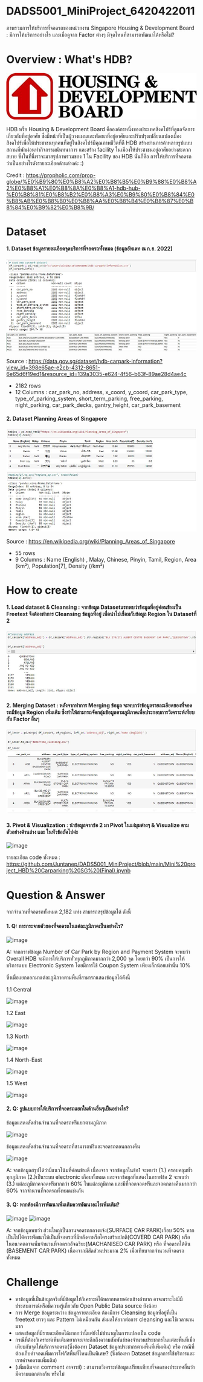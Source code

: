 # DADS5001_MiniProject_6420422011
ภาพรวมการให้บริการที่จอดรถของหน่วยงาน Singapore Housing & Development Board : มีการให้บริการอย่างไร และเมื่อดูจาก Factor ต่างๆ มีจุดไหนที่สามารถพัฒนาได้หรือไม่?



# Overview : What's HDB?

![image](https://github.com/Juntanep/DADS5001_MiniProject/blob/main/hdbsite-logo.jpg)

HDB หรือ Housing & Development Board คือองค์กรหนึ่งของประเทศสิงคโปร์ที่ดูแลจัดการเกี่ยวกับที่อยู่อาศัย ซึ่งมีหน้าที่เป็นผู้วางแผนและพัฒนาที่อยู่อาศัยและปรับปรุงเปลี่ยนแปลงเมืองสิงคโปร์เพื่อให้ประชาชนทุกคนที่อยู่ในสิงคโปร์มีคุณภาพชีวิตที่ดี HDB สร้างย่านการค้าหลายรูปแบบ สถานที่พักผ่อนทำกิจกรรมนันทนาการ และสร้าง facility ในเมืองให้ประชาชนอยู่อาศัยอย่างสะดวกสบาย
ซึ่งในที่นี่เราจะมาสรุปภาพรวมของ 1 ใน Facility ของ HDB นั่นก็คือ การให้บริการที่จอดรถ ว่าเป็นอย่างไรดังรายละเอียดด้านล่างค่ะ :)

Credit : 
https://propholic.com/prop-globe/%E0%B9%80%E0%B8%A2%E0%B8%B5%E0%B9%88%E0%B8%A2%E0%B8%A1%E0%B8%8A%E0%B8%A1-hdb-hub-%E0%B8%81%E0%B8%B2%E0%B8%A3%E0%B9%80%E0%B8%84%E0%B8%AB%E0%B8%B0%E0%B8%AA%E0%B8%B4%E0%B8%87%E0%B8%84%E0%B9%82%E0%B8%9B/

# Dataset
#### 1. Dataset ข้อมูลรายละเอียดจุดบริการที่จอดรถทั้งหมด (ข้อมูลอัพเดท ณ ก.ย. 2022)

![image](https://github.com/Juntanep/DADS5001_MiniProject/blob/main/source%20table3.JPG)
![image](https://github.com/Juntanep/DADS5001_MiniProject/blob/main/source%20table1.JPG)

Source : https://data.gov.sg/dataset/hdb-carpark-information?view_id=398e65ae-e2cb-4312-8651-6e65d6f19ed1&resource_id=139a3035-e624-4f56-b63f-89ae28d4ae4c
- 2182 rows 
- 12 Columns : 
car_park_no, address, x_coord, y_coord, car_park_type, type_of_parking_system, short_term_parking, free_parking, night_parking, car_park_decks, gantry_height, car_park_basement

#### 2. Dataset Planning Areas of Singapore

![image](https://github.com/Juntanep/DADS5001_MiniProject/blob/main/source%20table4.JPG)


Source : https://en.wikipedia.org/wiki/Planning_Areas_of_Singapore
- 55 rows 
- 9 Columns : 
Name (English) , Malay, Chinese, Pinyin, Tamil, Region, Area (km²), Population[7], Density (/km²)

# How to create
#### 1. Load dataset & Cleansing : จากข้อมูล Datasetแรกพบว่าข้อมูลที่อยู่ค่อนข้างเป็น Freetext จึงต้องทำการ Cleansing ข้อมูลที่อยู่ เพื่อนำไปเชื่อมกับข้อมูล Region ใน Datasetที่ 2

![image](https://github.com/Juntanep/DADS5001_MiniProject/blob/main/cleansing.JPG)

#### 2. Merging Dataset : หลังจากทำการ Merging ข้อมูล จะพบกว่าข้อมูลรายละเอียดของที่จอดรถมีข้อมูล Region เพิ่มเติม ซึ่งทำให้สามารถจัดกลุ่มข้อมูลตามภูมิภาคเพื่อประกอบการวิเคราะห์เทียบกับ Factor อื่นๆ

![image](https://github.com/Juntanep/DADS5001_MiniProject/blob/main/merging%20dataset.JPG)

#### 3. Pivot & Visualization : นำข้อมูลจากข้อ 2 มา Pivot ในแง่มุมต่างๆ & Visualize ตามตัวอย่างด้านล่าง และ ในหัวข้อถัดไปค่ะ

![image](https://user-images.githubusercontent.com/115800837/196230255-b52f6e00-7a29-408d-a84d-da2dc3dcb904.png)

รายละเอียด code ทั้งหมด : https://github.com/Juntanep/DADS5001_MiniProject/blob/main/Mini%20project_HBD%20Carparking%20SG%20(Final).ipynb
# Question & Answer

จากจำนวนที่จอดรถทั้งหมด 2,182 แห่ง สามารถสรุปข้อมูลได้ ดังนี้

#### 1. Q: การกระจายตัวของที่จอดรถในแต่ละภูมิภาคเป็นอย่างไร?

![image](https://user-images.githubusercontent.com/115800837/196228837-e03034db-dda6-46ae-a183-7e1928c80a6e.png)

A: จากกราฟข้อมูล Number of Car Park by Region and Payment System จะพบว่า Overall HDB จะมีการให้บริการทั่วทุกภูมิภาคมากกว่า 2,000 จุด โดยกว่า 90% เป็นการให้บริการแบบ Electronic System โดยมีการใช้ Coupon System เพียงเล็กน้อยเท่านั้น 10%


ซึ่งเมื่อแยกออกมาแต่ละภูมิภาคตามพื้นที่สามารถแสดงข้อมูลได้ดังนี้

1.1 Central

![image](https://user-images.githubusercontent.com/115800837/196229677-48fee1c3-ca09-4801-bf83-c6ad8576196f.png)

1.2 East

![image](https://user-images.githubusercontent.com/115800837/196229744-047094e1-b995-462d-babb-3517da9dc5b7.png)

1.3 North

![image](https://user-images.githubusercontent.com/115800837/196229843-5ffeb234-f36f-41d0-92f4-cf2c1f459730.png)

1.4 North-East

![image](https://user-images.githubusercontent.com/115800837/196229885-5c44263c-18a0-47af-a26c-069e9bb062d7.png)

1.5 West

![image](https://user-images.githubusercontent.com/115800837/196229951-2e0fb070-d86f-48f6-a10a-8274dcab4367.png)


#### 2. Q: รูปแบบการให้บริการที่จอดรถแยกในด้านอื่นๆเป็นอย่างไร?

ข้อมูลแสดงสัดส่วนจำนวนที่จอดรถฟรีแยกตามภูมิภาค

![image](https://user-images.githubusercontent.com/115800837/196241814-6ff31d0a-bbe4-4cc3-beda-7fb4e24e452a.png)

ข้อมูลแสดงสัดส่วนจำนวนที่จอดรถที่สามารถฟรีและจอดรถตอนกลางคืน

![image](https://user-images.githubusercontent.com/115800837/196232213-9ca84bc6-7ebe-4ca4-ba72-15f6afca9ca9.png)


A: จากข้อมูลสรุปได้ว่ามีแนวโน้มที่ค่อนข้างดี เนื่องจาก จากข้อมูลในข้อ1 จะพบว่า (1.) ครอบคลุมทั่วทุกภูมิภาค (2.)เป็นระบบ electronic เกือบทั้งหมด และจากข้อมูลที่แสดงในกราฟข้อ 2 จะพบว่า (3.) แต่ละภูมิภาคจอดฟรีมากกว่า 60% ในแต่ละภูมิภาค และมีที่จอดจอดฟรีและจอดกลางคืนมากกว่า 60% จากจำนวนที่จอดรถทั้งหมดเช่นกัน

#### 3. Q: หากต้องมีการพัฒนาเพิ่มเติมควรพัฒนาอะไรเพิ่มเติม?

![image](https://user-images.githubusercontent.com/115800837/196241678-07e7a172-0cfb-4d4d-8c99-c25d2870bc0d.png)
![image](https://user-images.githubusercontent.com/115800837/196240367-62373274-041b-433f-b762-50b49dea504c.png)


A: จากข้อมูลพบว่า ส่วนใหญ่เป็นลานจอดรถกลางแจ้ง(SURFACE CAR PARK)เกือบ 50% หากเป็นไปได้ควรพัฒนาให้เป็นที่จอดรถที่มีหลังคาหรือโครงสร้างปกติ(COVERD CAR PARK) หรือ ในอนาคตอาจเพิ่มจำนวนที่จอดรถอัจฉริยะ(MACHANISED CAR PARK) หรือ ที่จอดรถใต้ดิน (BASEMENT CAR PARK) เนื่องจากมีสัดส่วนประมาณ 2% เมื่อเทียบจากจำนวนที่จอดรถทั้งหมด

# Challenge
- หาข้อมูลที่เป็นข้อมูลจริงที่มีข้อมูลให้วิเคราะห์ได้หลากหลายค่อนข้างลำบาก อาจเพราะไม่มีมีประสบการณ์หรือมีความรู้เกี่ยวกับ Open Public Data source ยังน้อย
- การ Merge ข้อมูลระหว่าง ข้อมูลรายละเอียด ต้องมีการ Cleansing ข้อมูลที่อยู่ที่เป็น freetext ยาวๆ และ Pattern ไม่เหมือนกัน ส่งผลให้ยากต่อการ cleansing และใช้เวลานานมาก
- แสดงข้อมูลที่มีรายละเอียดได้มากกว่านี้แต่ยังไม่ชำนาญในการแปลงเป็น code 
- กรณีที่ต้องวิเคราะห์เพิ่มเติมอยากจะเจาะลึกถึงความสัมพันธ์ของจำนวนประชากรในแต่ละพื้นที่เมื่อเทียบกับจุดให้บริการจอดรถ(ซึ่งต้องหา Dataset ข้อมูลประชากรตามพื้นที่เพิ่มเติม) หรือ กรณีที่ต้องเก็บค่าจอดเพิ่มควรโฟกัสพื้นที่ไหนเป็นพิเศษ? (ซึ่งต้องหา Dataset ข้อมูลการใช้บริการและเรทค่าจอดรถเพิ่มเติม)
- (เพิ่มเติมจาก comment อาจารย์) : สามารถวิเคราะห์ข้อมูลเปรียบเทียบที่จอดของประเทศอื่นว่ามีความแตกต่างกัน หรือไม่



